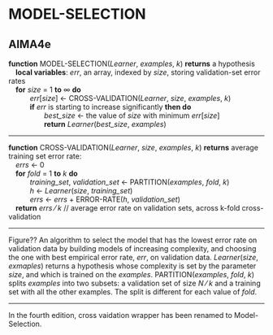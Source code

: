 # MODEL-SELECTION

## AIMA4e  
__function__ MODEL-SELECTION(_Learner_, _examples_, _k_) __returns__ a hypothesis  
&emsp;__local variables__: _err_, an array, indexed by _size_, storing validation\-set error rates  
&emsp;__for__ _size_ = 1 __to__ &infin; __do__   
&emsp;&emsp;&emsp;_err_\[_size_\] &larr; CROSS\-VALIDATION(_Learner_, _size_, _examples_, _k_)  
&emsp;&emsp;&emsp;__if__ _err_ is starting to increase significantly __then do__  
&emsp;&emsp;&emsp;&emsp;&emsp;_best\_size_ &larr; the value of _size_ with minimum _err_\[_size_\]  
&emsp;&emsp;&emsp;&emsp;&emsp;__return__ _Learner_(_best\_size_, _examples_)  

---
__function__ CROSS\-VALIDATION(_Learner_, _size_, _examples_, _k_) __returns__ average training set error rate:  
&emsp;_errs_ &larr; 0  
&emsp;__for__ _fold_ = 1 __to__ _k_ __do__  
&emsp;&emsp;&emsp;_training\_set_, _validation\_set_ &larr; PARTITION(_examples_, _fold_, _k_)  
&emsp;&emsp;&emsp;_h_ &larr; _Learner_(_size_, _training\_set_)  
&emsp;&emsp;&emsp;_errs_ &larr; _errs_ &plus; ERROR\-RATE(_h_, _validation\_set_)    
&emsp;__return__ _errs_ &frasl; _k_   // average error rate on validation sets, across k-fold cross-validation 

---  

Figure?? An algorithm to select the model that has the lowest error rate on validation data by building models of increasing complexity, and choosing the one with best empirical error rate, _err_, on validation data. _Learner_(_size_, _exmaples_) returns a hypothesis whose complexity is set by the parameter _size_, and which is trained on the _examples_. PARTITION(_examples_, _fold_, _k_) splits _examples_ into two subsets: a validation set of size _N_ &frasl; _k_ and a training set with all the other examples. The split is different for each value of _fold_.  

---

In the fourth edition, cross vaidation wrapper has been renamed to Model-Selection.

